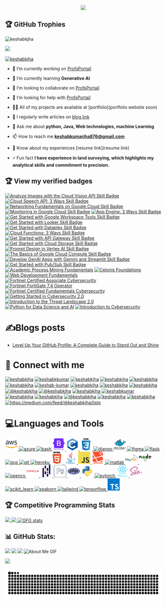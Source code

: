 <p align="center">
<img src="https://readme-typing-svg.herokuapp.com?color=E22FE4&width=380&height=28&lines=Hi👋+I'm+Keshab+Kumar..;Emerging+Software+Engineer..;Open-Source+Enthusiast..;AI+Innovator..;Data+Science+Enthusiast..;Problem+Solver..;Nice+To+Meet+You+....&center=true"></a></p>

## 🏆 GitHub Trophies

<p align="left"> <img src="https://komarev.com/ghpvc/?username=keshabkjha&label=Profile%20views&color=0e75b6&style=flat" alt="keshabkjha" /> </p>

![](https://github-profile-trophy.vercel.app/?username=keshabkjha&theme=radical&hide_border=false&include_all_commits=true&count_private=true&no-frame=false&no-bg=true&margin-w=4)


<p align="left"> <a href="https://twitter.com/keshabkjha" target="blank"><img src="https://img.shields.io/twitter/follow/keshabkjha?logo=twitter&style=for-the-badge" alt="keshabkjha" /></a> </p>

- 🔭 I’m currently working on [ProfsPortail](https://github.com/Keshabkjha/ProfsPortail)

- 🌱 I’m currently learning **Generative AI**

- 👯 I’m looking to collaborate on [ProfsPortail](https://github.com/Keshabkjha/ProfsPortail)

- 🤝 I’m looking for help with [ProfsPortail](https://github.com/Keshabkjha/ProfsPortail)

- 👨‍💻 All of my projects are available at [portfolio](portfolio website soon)

- 📝 I regularly write articles on [blog link](https://medium.com/@keshabkjha)

- 💬 Ask me about **python, Java, Web technologies, machine Learning**

- 📫 How to reach me **keshabkumarjha876@gmail.com**

- 📄 Know about my experiences [resume link](resume link)

- ⚡ Fun fact **I have experience in land surveying, which highlights my analytical skills and commitment to precision.**

## 🏆 View my verified badges
<!--START_SECTION:badges-->
[![Analyze Images with the Cloud Vision API Skill Badge](https://images.credly.com/size/110x110/images/bb8edfd1-9d69-48a3-bf81-3ab830caf393/image.png)](http://www.credly.com/badges/3629b518-6625-4b0c-a98a-7214d5b0fea4 "Analyze Images with the Cloud Vision API Skill Badge")
[![Cloud Speech API: 3 Ways Skill Badge](https://images.credly.com/size/110x110/images/4ddcd71a-7d89-4f86-bb85-adab564f16f1/image.png)](http://www.credly.com/badges/40e620ab-9056-46dc-ac6b-4bbeda547b70 "Cloud Speech API: 3 Ways Skill Badge")
[![Networking Fundamentals on Google Cloud Skill Badge](https://images.credly.com/size/110x110/images/6edf3d92-7a1f-425f-aa2b-d17223df9cf7/image.png)](http://www.credly.com/badges/6c927cf4-23ce-49c4-9254-88a7e18835ef "Networking Fundamentals on Google Cloud Skill Badge")
[![Monitoring in Google Cloud Skill Badge](https://images.credly.com/size/110x110/images/5a9654e8-37e5-4043-8a94-eeb0f98a2a9c/image.png)](http://www.credly.com/badges/d33cda9b-ca0c-449b-9372-5ceff374ebe0 "Monitoring in Google Cloud Skill Badge")
[![App Engine: 3 Ways Skill Badge](https://images.credly.com/size/110x110/images/0943ce78-1ef7-4ff4-8ad7-4b60f6de5e5f/image.png)](http://www.credly.com/badges/af7f7ca5-b08c-4109-8673-e27ca74d551a "App Engine: 3 Ways Skill Badge")
[![Get Started with Google Workspace Tools Skill Badge](https://images.credly.com/size/110x110/images/7e78d94e-d10b-4699-a75a-96115b24c238/image.png)](http://www.credly.com/badges/9828716f-bb5f-4299-8cd4-b035da197a24 "Get Started with Google Workspace Tools Skill Badge")
[![Get Started with Looker Skill Badge](https://images.credly.com/size/110x110/images/6f45928f-206d-4340-98fd-ef9605fd8606/image.png)](http://www.credly.com/badges/56ef129f-6453-4f9a-9de4-240074c5645b "Get Started with Looker Skill Badge")
[![Get Started with Dataplex Skill Badge](https://images.credly.com/size/110x110/images/1aa38026-5e9d-45f5-becc-288601568ad5/image.png)](http://www.credly.com/badges/e732b0b5-26f0-4148-bcf8-1d5d9fb52d6c "Get Started with Dataplex Skill Badge")
[![Cloud Functions: 3 Ways Skill Badge](https://images.credly.com/size/110x110/images/12ca3878-2560-4d84-a3a5-c317db9ca549/image.png)](http://www.credly.com/badges/81fd08e6-f8a5-4b92-8f85-b12d514430c3 "Cloud Functions: 3 Ways Skill Badge")
[![Get Started with API Gateway Skill Badge](https://images.credly.com/size/110x110/images/79d45afd-9552-447b-96d0-b4c2037f59be/image.png)](http://www.credly.com/badges/7bb5a386-7870-4d64-b711-4a8bbbc87f19 "Get Started with API Gateway Skill Badge")
[![Get Started with Cloud Storage Skill Badge](https://images.credly.com/size/110x110/images/8fae0693-0a1a-4c15-b3b6-10b4104d0e30/image.png)](http://www.credly.com/badges/31608e1b-67f7-4a0a-b76d-1051eb803db3 "Get Started with Cloud Storage Skill Badge")
[![Prompt Design in Vertex AI Skill Badge](https://images.credly.com/size/110x110/images/cef82b2e-970a-4318-8e59-c3e26b7f5c19/image.png)](http://www.credly.com/badges/e9e14df6-29ad-4cf5-bbfe-fab8161ad016 "Prompt Design in Vertex AI Skill Badge")
[![The Basics of Google Cloud Compute Skill Badge](https://images.credly.com/size/110x110/images/7623fefd-ebbd-4d8f-a053-f41dca852d9e/image.png)](http://www.credly.com/badges/ae06ee1a-f311-4c24-bf8e-731d549ee60a "The Basics of Google Cloud Compute Skill Badge")
[![Develop GenAI Apps with Gemini and Streamlit Skill Badge](https://images.credly.com/size/110x110/images/1dbef1bd-cdb0-40e1-bff4-8200448c3161/blob)](http://www.credly.com/badges/d7cde887-966c-4370-ba71-0af9f38cd2c4 "Develop GenAI Apps with Gemini and Streamlit Skill Badge")
[![Get Started with Pub/Sub Skill Badge](https://images.credly.com/size/110x110/images/4b9b3bd9-02b8-4243-8def-893557125497/image.png)](http://www.credly.com/badges/6894ce2b-5c99-4074-8f75-af0fa4e7cd5a "Get Started with Pub/Sub Skill Badge")
[![Academic Process Mining Fundamentals](https://images.credly.com/size/110x110/images/0831dac1-0a49-448d-a786-57c72c984bd1/image.png)](http://www.credly.com/badges/29f9587e-5c27-4932-95a5-9e358dcdef1f "Academic Process Mining Fundamentals")
[![Celonis Foundations](https://images.credly.com/size/110x110/images/4ff66a5e-7ca4-4018-a50a-621d1075c1bc/Foundations-Learning-Foundational.png)](http://www.credly.com/badges/71aad051-4a23-4382-b945-899c0a6496e6 "Celonis Foundations")
[![Web Development Fundamentals](https://images.credly.com/size/110x110/images/0c1c6eed-818c-4f78-bfaa-7ea8704c863a/image.png)](http://www.credly.com/badges/99475d7b-5a77-48ce-b8ec-49425adc755c "Web Development Fundamentals")
[![Fortinet Certified Associate Cybersecurity](https://images.credly.com/size/110x110/images/20082fc1-94af-4773-9df0-28856b566748/image.png)](http://www.credly.com/badges/893e0958-ea3c-46b1-acad-2c91f3deb988 "Fortinet Certified Associate Cybersecurity")
[![Fortinet FortiGate 7.4 Operator](https://images.credly.com/size/110x110/images/4b6db74c-f2da-4958-ad21-27288f2dd7f3/image.png)](http://www.credly.com/badges/bbf53dd2-7b14-4aef-aab5-7570eb297b5a "Fortinet FortiGate 7.4 Operator")
[![Fortinet Certified Fundamentals Cybersecurity](https://images.credly.com/size/110x110/images/22a0ece5-ff05-4594-8320-25e55e9ae203/image.png)](http://www.credly.com/badges/a7fca778-4547-4cb2-b970-acce6fe3c102 "Fortinet Certified Fundamentals Cybersecurity")
[![Getting Started in Cybersecurity 2.0](https://images.credly.com/size/110x110/images/39641a02-c97f-40d0-8773-d3a475954e9e/image.png)](http://www.credly.com/badges/86b6c467-a75c-47c0-bde5-38a458e01478 "Getting Started in Cybersecurity 2.0")
[![Introduction to the Threat Landscape 2.0](https://images.credly.com/size/110x110/images/083854d8-3a8f-465c-b414-19507f9703d9/image.png)](http://www.credly.com/badges/36e12e60-3528-4797-9673-39417f6500b1 "Introduction to the Threat Landscape 2.0")
[![Python for Data Science and AI](https://images.credly.com/size/110x110/images/40bee502-a5b3-4365-90e7-57eed5067594/image.png)](http://www.credly.com/badges/0820da2f-e1c4-43a8-afef-6e5b513d706c "Python for Data Science and AI")
[![Introduction to Cybersecurity](https://images.credly.com/size/110x110/images/af8c6b4e-fc31-47c4-8dcb-eb7a2065dc5b/I2CS__1_.png)](http://www.credly.com/badges/d4782398-bbcc-4447-beb2-5e8f7914f992 "Introduction to Cybersecurity")
<!--END_SECTION:badges-->
<h1 align="left">✍️Blogs posts</h1>
<!-- BLOG-POST-LIST:START -->

- [Level Up Your GitHub Profile: A Complete Guide to Stand Out and Shine](https://dev.to/keshabkjha/level-up-your-github-profile-a-complete-guide-to-stand-out-and-shine-5f5p)

<!-- BLOG-POST-LIST:END -->



<h1 align="left">🤝 Connect with me</h1>
<p align="left">
<a href="https://linkedin.com/in/keshabkjha" target="blank"><img align="center" src="https://raw.githubusercontent.com/rahuldkjain/github-profile-readme-generator/master/src/images/icons/Social/linked-in-alt.svg" alt="keshabkjha" height="30" width="40" /></a>
<a href="https://kaggle.com/keshabkkumar" target="blank"><img align="center" src="https://raw.githubusercontent.com/rahuldkjain/github-profile-readme-generator/master/src/images/icons/Social/kaggle.svg" alt="keshabkkumar" height="30" width="40" /></a>
<a href="https://www.leetcode.com/keshabkjha" target="blank"><img align="center" src="https://raw.githubusercontent.com/rahuldkjain/github-profile-readme-generator/master/src/images/icons/Social/leet-code.svg" alt="keshabkjha" height="30" width="40" /></a>
<a href="https://codepen.io/keshabkjha" target="blank"><img align="center" src="https://raw.githubusercontent.com/rahuldkjain/github-profile-readme-generator/master/src/images/icons/Social/codepen.svg" alt="keshabkjha" height="30" width="40" /></a>
<a href="https://dev.to/keshabkjha" target="blank"><img align="center" src="https://raw.githubusercontent.com/rahuldkjain/github-profile-readme-generator/master/src/images/icons/Social/devto.svg" alt="keshabkjha" height="30" width="40" /></a>
<a href="https://twitter.com/keshabkjha" target="blank"><img align="center" src="https://raw.githubusercontent.com/rahuldkjain/github-profile-readme-generator/master/src/images/icons/Social/twitter.svg" alt="keshabkjha" height="30" width="40" /></a>
<a href="https://stackoverflow.com/users/21611464/keshab-kumar" target="blank"><img align="center" src="https://raw.githubusercontent.com/rahuldkjain/github-profile-readme-generator/master/src/images/icons/Social/stack-overflow.svg" alt="keshab-kumar" height="30" width="40" /></a>
<a href="https://codesandbox.com/keshabkjha" target="blank"><img align="center" src="https://raw.githubusercontent.com/rahuldkjain/github-profile-readme-generator/master/src/images/icons/Social/codesandbox.svg" alt="keshabkjha" height="30" width="40" /></a>
<a href="https://fb.com/keshabkjha" target="blank"><img align="center" src="https://raw.githubusercontent.com/rahuldkjain/github-profile-readme-generator/master/src/images/icons/Social/facebook.svg" alt="keshabkjha" height="30" width="40" /></a>
<a href="https://instagram.com/keshabkjha" target="blank"><img align="center" src="https://raw.githubusercontent.com/rahuldkjain/github-profile-readme-generator/master/src/images/icons/Social/instagram.svg" alt="keshabkjha" height="30" width="40" /></a>
<a href="https://hashnode.com/@keshabkjha" target="blank"><img align="center" src="https://raw.githubusercontent.com/rahuldkjain/github-profile-readme-generator/master/src/images/icons/Social/hashnode.svg" alt="@keshabkjha" height="30" width="40" /></a>
<a href="https://medium.com/@keshabkjha" target="blank"><img align="center" src="https://raw.githubusercontent.com/rahuldkjain/github-profile-readme-generator/master/src/images/icons/Social/medium.svg" alt="@keshabkjha" height="30" width="40" /></a>
<a href="https://www.youtube.com/@keshabkjha" target="blank"><img align="center" src="https://raw.githubusercontent.com/rahuldkjain/github-profile-readme-generator/master/src/images/icons/Social/youtube.svg" alt="keshabkjha" height="30" width="40" /></a>
<a href="https://www.codechef.com/users/keshabkumar" target="blank"><img align="center" src="https://cdn.jsdelivr.net/npm/simple-icons@3.1.0/icons/codechef.svg" alt="keshabkumar" height="30" width="40" /></a>
<a href="https://www.hackerrank.com/keshabkjha" target="blank"><img align="center" src="https://raw.githubusercontent.com/rahuldkjain/github-profile-readme-generator/master/src/images/icons/Social/hackerrank.svg" alt="keshabkjha" height="30" width="40" /></a>
<a href="https://codeforces.com/profile/keshabkjha" target="blank"><img align="center" src="https://raw.githubusercontent.com/rahuldkjain/github-profile-readme-generator/master/src/images/icons/Social/codeforces.svg" alt="keshabkjha" height="30" width="40" /></a>
<a href="https://www.hackerearth.com/@keshabkjha" target="blank"><img align="center" src="https://raw.githubusercontent.com/rahuldkjain/github-profile-readme-generator/master/src/images/icons/Social/hackerearth.svg" alt="@keshabkjha" height="30" width="40" /></a>
<a href="https://auth.geeksforgeeks.org/user/keshabkjha" target="blank"><img align="center" src="https://raw.githubusercontent.com/rahuldkjain/github-profile-readme-generator/master/src/images/icons/Social/geeks-for-geeks.svg" alt="keshabkjha" height="30" width="40" /></a>
<a href="https://www.topcoder.com/members/keshabkjha" target="blank"><img align="center" src="https://raw.githubusercontent.com/rahuldkjain/github-profile-readme-generator/master/src/images/icons/Social/topcoder.svg" alt="keshabkjha" height="30" width="40" /></a>
<a href="/https://medium.com/feed/@keshabkjha/lists" target="blank"><img align="center" src="https://raw.githubusercontent.com/rahuldkjain/github-profile-readme-generator/master/src/images/icons/Social/rss.svg" alt="https://medium.com/feed/@keshabkjha/lists" height="30" width="40" /></a>
</p>

<h1 align="left">💻Languages and Tools</h1>
<p align="left"> <a href="https://aws.amazon.com" target="_blank" rel="noreferrer"> <img src="https://raw.githubusercontent.com/devicons/devicon/master/icons/amazonwebservices/amazonwebservices-original-wordmark.svg" alt="aws" width="40" height="40"/> </a> <a href="https://azure.microsoft.com/en-in/" target="_blank" rel="noreferrer"> <img src="https://www.vectorlogo.zone/logos/microsoft_azure/microsoft_azure-icon.svg" alt="azure" width="40" height="40"/> </a> <a href="https://www.gnu.org/software/bash/" target="_blank" rel="noreferrer"> <img src="https://www.vectorlogo.zone/logos/gnu_bash/gnu_bash-icon.svg" alt="bash" width="40" height="40"/> </a> <a href="https://getbootstrap.com" target="_blank" rel="noreferrer"> <img src="https://raw.githubusercontent.com/devicons/devicon/master/icons/bootstrap/bootstrap-plain-wordmark.svg" alt="bootstrap" width="40" height="40"/> </a> <a href="https://www.cprogramming.com/" target="_blank" rel="noreferrer"> <img src="https://raw.githubusercontent.com/devicons/devicon/master/icons/c/c-original.svg" alt="c" width="40" height="40"/> </a> <a href="https://www.w3schools.com/css/" target="_blank" rel="noreferrer"> <img src="https://raw.githubusercontent.com/devicons/devicon/master/icons/css3/css3-original-wordmark.svg" alt="css3" width="40" height="40"/> </a> <a href="https://www.djangoproject.com/" target="_blank" rel="noreferrer"> <img src="https://cdn.worldvectorlogo.com/logos/django.svg" alt="django" width="40" height="40"/> </a> <a href="https://www.docker.com/" target="_blank" rel="noreferrer"> <img src="https://raw.githubusercontent.com/devicons/devicon/master/icons/docker/docker-original-wordmark.svg" alt="docker" width="40" height="40"/> </a> <a href="https://www.figma.com/" target="_blank" rel="noreferrer"> <img src="https://www.vectorlogo.zone/logos/figma/figma-icon.svg" alt="figma" width="40" height="40"/> </a> <a href="https://flask.palletsprojects.com/" target="_blank" rel="noreferrer"> <img src="https://www.vectorlogo.zone/logos/pocoo_flask/pocoo_flask-icon.svg" alt="flask" width="40" height="40"/> </a> <a href="https://cloud.google.com" target="_blank" rel="noreferrer"> <img src="https://www.vectorlogo.zone/logos/google_cloud/google_cloud-icon.svg" alt="gcp" width="40" height="40"/> </a> <a href="https://git-scm.com/" target="_blank" rel="noreferrer"> <img src="https://www.vectorlogo.zone/logos/git-scm/git-scm-icon.svg" alt="git" width="40" height="40"/> </a> <a href="https://heroku.com" target="_blank" rel="noreferrer"> <img src="https://www.vectorlogo.zone/logos/heroku/heroku-icon.svg" alt="heroku" width="40" height="40"/> </a> <a href="https://www.w3.org/html/" target="_blank" rel="noreferrer"> <img src="https://raw.githubusercontent.com/devicons/devicon/master/icons/html5/html5-original-wordmark.svg" alt="html5" width="40" height="40"/> </a> <a href="https://www.java.com" target="_blank" rel="noreferrer"> <img src="https://raw.githubusercontent.com/devicons/devicon/master/icons/java/java-original.svg" alt="java" width="40" height="40"/> </a> <a href="https://developer.mozilla.org/en-US/docs/Web/JavaScript" target="_blank" rel="noreferrer"> <img src="https://raw.githubusercontent.com/devicons/devicon/master/icons/javascript/javascript-original.svg" alt="javascript" width="40" height="40"/> </a> <a href="https://laravel.com/" target="_blank" rel="noreferrer"> <img src="https://raw.githubusercontent.com/devicons/devicon/master/icons/laravel/laravel-plain-wordmark.svg" alt="laravel" width="40" height="40"/> </a> <a href="https://www.mathworks.com/" target="_blank" rel="noreferrer"> <img src="https://upload.wikimedia.org/wikipedia/commons/2/21/Matlab_Logo.png" alt="matlab" width="40" height="40"/> </a> <a href="https://www.mysql.com/" target="_blank" rel="noreferrer"> <img src="https://raw.githubusercontent.com/devicons/devicon/master/icons/mysql/mysql-original-wordmark.svg" alt="mysql" width="40" height="40"/> </a> <a href="https://nodejs.org" target="_blank" rel="noreferrer"> <img src="https://raw.githubusercontent.com/devicons/devicon/master/icons/nodejs/nodejs-original-wordmark.svg" alt="nodejs" width="40" height="40"/> </a> <a href="https://opencv.org/" target="_blank" rel="noreferrer"> <img src="https://www.vectorlogo.zone/logos/opencv/opencv-icon.svg" alt="opencv" width="40" height="40"/> </a> <a href="https://www.oracle.com/" target="_blank" rel="noreferrer"> <img src="https://raw.githubusercontent.com/devicons/devicon/master/icons/oracle/oracle-original.svg" alt="oracle" width="40" height="40"/> </a> <a href="https://pandas.pydata.org/" target="_blank" rel="noreferrer"> <img src="https://raw.githubusercontent.com/devicons/devicon/2ae2a900d2f041da66e950e4d48052658d850630/icons/pandas/pandas-original.svg" alt="pandas" width="40" height="40"/> </a> <a href="https://www.photoshop.com/en" target="_blank" rel="noreferrer"> <img src="https://raw.githubusercontent.com/devicons/devicon/master/icons/photoshop/photoshop-line.svg" alt="photoshop" width="40" height="40"/> </a> <a href="https://www.php.net" target="_blank" rel="noreferrer"> <img src="https://raw.githubusercontent.com/devicons/devicon/master/icons/php/php-original.svg" alt="php" width="40" height="40"/> </a> <a href="https://www.python.org" target="_blank" rel="noreferrer"> <img src="https://raw.githubusercontent.com/devicons/devicon/master/icons/python/python-original.svg" alt="python" width="40" height="40"/> </a> <a href="https://pytorch.org/" target="_blank" rel="noreferrer"> <img src="https://www.vectorlogo.zone/logos/pytorch/pytorch-icon.svg" alt="pytorch" width="40" height="40"/> </a> <a href="https://reactjs.org/" target="_blank" rel="noreferrer"> <img src="https://raw.githubusercontent.com/devicons/devicon/master/icons/react/react-original-wordmark.svg" alt="react" width="40" height="40"/> </a> <a href="https://sass-lang.com" target="_blank" rel="noreferrer"> <img src="https://raw.githubusercontent.com/devicons/devicon/master/icons/sass/sass-original.svg" alt="sass" width="40" height="40"/> </a> <a href="https://scikit-learn.org/" target="_blank" rel="noreferrer"> <img src="https://upload.wikimedia.org/wikipedia/commons/0/05/Scikit_learn_logo_small.svg" alt="scikit_learn" width="40" height="40"/> </a> <a href="https://seaborn.pydata.org/" target="_blank" rel="noreferrer"> <img src="https://seaborn.pydata.org/_images/logo-mark-lightbg.svg" alt="seaborn" width="40" height="40"/> </a> <a href="https://tailwindcss.com/" target="_blank" rel="noreferrer"> <img src="https://www.vectorlogo.zone/logos/tailwindcss/tailwindcss-icon.svg" alt="tailwind" width="40" height="40"/> </a> <a href="https://www.tensorflow.org" target="_blank" rel="noreferrer"> <img src="https://www.vectorlogo.zone/logos/tensorflow/tensorflow-icon.svg" alt="tensorflow" width="40" height="40"/> </a> <a href="https://www.typescriptlang.org/" target="_blank" rel="noreferrer"> <img src="https://raw.githubusercontent.com/devicons/devicon/master/icons/typescript/typescript-original.svg" alt="typescript" width="40" height="40"/> </a> </p>

## 🏆 Competitive Programming Stats
<p>
<a href ="https://leetcode.com/keshabkjha/">
<img height = "280em" src = "https://leetcard.jacoblin.cool/keshabkjha?theme=dark&font=PT%20Serif&ext=contest">
</a>
<a href = "https://codeforces.com/profile/keshabkjha">
<img height = "280em" src = "https://codeforces-readme-stats.vercel.app/api/card?username=keshabkjha&theme=dark">
</a>
<a href="https://www.geeksforgeeks.org/user/keshabkjha/">
  <img height = "280em"src="https://gfgstatscard.vercel.app/keshabkjha" alt="GFG stats" />
</a>
</p>

## 📊 GitHub Stats:

![](https://github-readme-stats.vercel.app/api/top-langs/?username=keshabkjha&theme=radical&border=false&include_all_commits=true&count_private=true&layout=compact)
![](https://github-readme-stats.vercel.app/api?username=keshabkjha&theme=radical&hide_border=false&include_all_commits=true&count_private=true)
![](https://github-readme-streak-stats.herokuapp.com/?user=keshabkjha&theme=radical&hide_border=false&include_all_commits=true&count_private=true)
<img src="https://github.com/7oSkaaa/7oSkaaa/blob/main/Images/about_me.gif?raw=true" alt="About Me GIF" width="180px">
<br/>

![](https://github-profile-summary-cards.vercel.app/api/cards/profile-details?username=keshabkjha&theme=radical&hide_border=false&include_all_commits=true&count_private=true)


![snake gif](https://github.com/Keshabkjha/keshabkjha/blob/output/github-contribution-grid-snake.svg)
